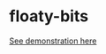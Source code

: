 # floaty-bits

[See demonstration here](https://serve.nodesite.eu/a1216140cfca0244c8c07e4a6c8cf549790f5ea3dfa4d08dea1d31b3191ab407/index.html)
